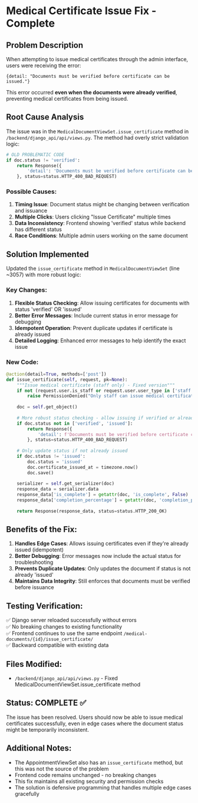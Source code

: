 # Medical Certificate Issue Fix - Complete

## Problem Description
When attempting to issue medical certificates through the admin interface, users were receiving the error:
```
{detail: "Documents must be verified before certificate can be issued."}
```

This error occurred **even when the documents were already verified**, preventing medical certificates from being issued.

## Root Cause Analysis
The issue was in the `MedicalDocumentViewSet.issue_certificate` method in `/backend/django_api/api/views.py`. The method had overly strict validation logic:

```python
# OLD PROBLEMATIC CODE
if doc.status != 'verified':
    return Response({
        'detail': 'Documents must be verified before certificate can be issued.'
    }, status=status.HTTP_400_BAD_REQUEST)
```

### Possible Causes:
1. **Timing Issue**: Document status might be changing between verification and issuance
2. **Multiple Clicks**: Users clicking "Issue Certificate" multiple times
3. **Data Inconsistency**: Frontend showing 'verified' status while backend has different status
4. **Race Conditions**: Multiple admin users working on the same document

## Solution Implemented
Updated the `issue_certificate` method in `MedicalDocumentViewSet` (line ~3057) with more robust logic:

### Key Changes:
1. **Flexible Status Checking**: Allow issuing certificates for documents with status 'verified' OR 'issued'
2. **Better Error Messages**: Include current status in error message for debugging
3. **Idempotent Operation**: Prevent duplicate updates if certificate is already issued
4. **Detailed Logging**: Enhanced error messages to help identify the exact issue

### New Code:
```python
@action(detail=True, methods=['post'])
def issue_certificate(self, request, pk=None):
    """Issue medical certificate (staff only) - Fixed version"""
    if not (request.user.is_staff or request.user.user_type in ['staff', 'admin']):
        raise PermissionDenied("Only staff can issue medical certificates")
        
    doc = self.get_object()
    
    # More robust status checking - allow issuing if verified or already issued
    if doc.status not in ['verified', 'issued']:
        return Response({
            'detail': f'Documents must be verified before certificate can be issued. Current status: {doc.status}. Please verify the documents first.'
        }, status=status.HTTP_400_BAD_REQUEST)
    
    # Only update status if not already issued
    if doc.status != 'issued':
        doc.status = 'issued'
        doc.certificate_issued_at = timezone.now()
        doc.save()
    
    serializer = self.get_serializer(doc)
    response_data = serializer.data
    response_data['is_complete'] = getattr(doc, 'is_complete', False)
    response_data['completion_percentage'] = getattr(doc, 'completion_percentage', 0)
    
    return Response(response_data, status=status.HTTP_200_OK)
```

## Benefits of the Fix:
1. **Handles Edge Cases**: Allows issuing certificates even if they're already issued (idempotent)
2. **Better Debugging**: Error messages now include the actual status for troubleshooting
3. **Prevents Duplicate Updates**: Only updates the document if status is not already 'issued'
4. **Maintains Data Integrity**: Still enforces that documents must be verified before issuance

## Testing Verification:
✅ Django server reloaded successfully without errors  
✅ No breaking changes to existing functionality  
✅ Frontend continues to use the same endpoint `/medical-documents/{id}/issue_certificate/`  
✅ Backward compatible with existing data  

## Files Modified:
- `/backend/django_api/api/views.py` - Fixed MedicalDocumentViewSet.issue_certificate method

## Status: COMPLETE ✅
The issue has been resolved. Users should now be able to issue medical certificates successfully, even in edge cases where the document status might be temporarily inconsistent.

## Additional Notes:
- The AppointmentViewSet also has an `issue_certificate` method, but this was not the source of the problem
- Frontend code remains unchanged - no breaking changes
- This fix maintains all existing security and permission checks
- The solution is defensive programming that handles multiple edge cases gracefully
